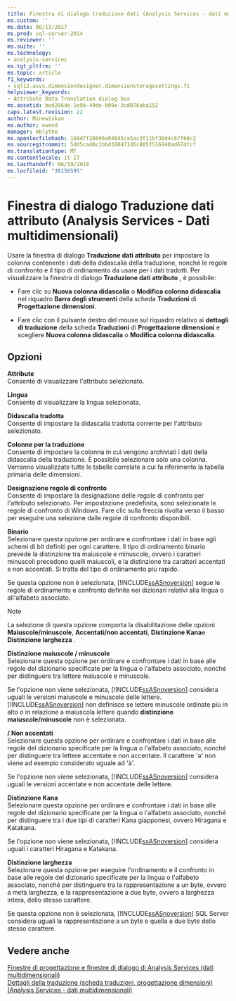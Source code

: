 ```yaml
---
title: Finestra di dialogo traduzione dati (Analysis Services - dati multidimensionali) dell'attributo | Documenti Microsoft
ms.custom: ''
ms.date: 06/13/2017
ms.prod: sql-server-2014
ms.reviewer: ''
ms.suite: ''
ms.technology:
- analysis-services
ms.tgt_pltfrm: ''
ms.topic: article
f1_keywords:
- sql12.asvs.dimensiondesigner.dimensionstoragesettings.f1
helpviewer_keywords:
- Attribute Data Translation dialog box
ms.assetid: bed286de-1e9b-49de-b09e-3cd076aba152
caps.latest.revision: 22
author: Minewiskan
ms.author: owend
manager: mblythe
ms.openlocfilehash: 1b8d7f28696e04045ca5ac3f11bf38d4c67f60c2
ms.sourcegitcommit: 5dd5cad0c1bbd308471d6c885f516948ad67dfcf
ms.translationtype: MT
ms.contentlocale: it-IT
ms.lasthandoff: 06/19/2018
ms.locfileid: "36156595"
---
```

# <a name="attribute-data-translation-dialog-box-analysis-services---multidimensional-data"></a>Finestra di dialogo Traduzione dati attributo (Analysis Services - Dati multidimensionali)
  Usare la finestra di dialogo **Traduzione dati attributo** per impostare la colonna contenente i dati della didascalia della traduzione, nonché le regole di confronto e il tipo di ordinamento da usare per i dati tradotti. Per visualizzare la finestra di dialogo **Traduzione dati attributo** , è possibile:  
  
-   Fare clic su **Nuova colonna didascalia** o **Modifica colonna didascalia** nel riquadro **Barra degli strumenti** della scheda **Traduzioni** di **Progettazione dimensioni**.  
  
-   Fare clic con il pulsante destro del mouse sul riquadro relativo ai **dettagli di traduzione** della scheda **Traduzioni** di **Progettazione dimensioni** e scegliere **Nuova colonna didascalia** o **Modifica colonna didascalia**.  
  
## <a name="options"></a>Opzioni  
 **Attribute**  
 Consente di visualizzare l'attributo selezionato.  
  
 **Lingua**  
 Consente di visualizzare la lingua selezionata.  
  
 **Didascalia tradotta**  
 Consente di impostare la didascalia tradotta corrente per l'attributo selezionato.  
  
 **Colonne per la traduzione**  
 Consente di impostare la colonna in cui vengono archiviati i dati della didascalia della traduzione. È possibile selezionare solo una colonna. Verranno visualizzate tutte le tabelle correlate a cui fa riferimento la tabella primaria delle dimensioni.  
  
 **Designazione regole di confronto**  
 Consente di impostare la designazione delle regole di confronto per l'attributo selezionato. Per impostazione predefinita, sono selezionate le regole di confronto di Windows. Fare clic sulla freccia rivolta verso il basso per eseguire una selezione dalle regole di confronto disponibili.  
  
 **Binario**  
 Selezionare questa opzione per ordinare e confrontare i dati in base agli schemi di bit definiti per ogni carattere. Il tipo di ordinamento binario prevede la distinzione tra maiuscole e minuscole, ovvero i caratteri minuscoli precedono quelli maiuscoli, e la distinzione tra caratteri accentati e non accentati. Si tratta del tipo di ordinamento più rapido.  
  
 Se questa opzione non è selezionata, [!INCLUDE[ssASnoversion](../includes/ssasnoversion-md.md)] segue le regole di ordinamento e confronto definite nei dizionari relativi alla lingua o all'alfabeto associato.  
  
> [!NOTE]  
>  La selezione di questa opzione comporta la disabilitazione delle opzioni **Maiuscole/minuscole**, **Accentati/non accentati**, **Distinzione Kana**e **Distinzione larghezza** .  
  
 **Distinzione maiuscole / minuscole**  
 Selezionare questa opzione per ordinare e confrontare i dati in base alle regole del dizionario specificate per la lingua o l'alfabeto associato, nonché per distinguere tra lettere maiuscole e minuscole.  
  
 Se l'opzione non viene selezionata, [!INCLUDE[ssASnoversion](../includes/ssasnoversion-md.md)] considera uguali le versioni maiuscole e minuscole delle lettere. [!INCLUDE[ssASnoversion](../includes/ssasnoversion-md.md)] non definisce se lettere minuscole ordinate più in alto o in relazione a maiuscola lettere quando **distinzione maiuscole/minuscole** non è selezionata.  
  
 **/ Non accentati**  
 Selezionare questa opzione per ordinare e confrontare i dati in base alle regole del dizionario specificate per la lingua o l'alfabeto associato, nonché per distinguere tra lettere accentate e non accentate. Il carattere 'a' non viene ad esempio considerato uguale ad 'à'.  
  
 Se l'opzione non viene selezionata, [!INCLUDE[ssASnoversion](../includes/ssasnoversion-md.md)] considera uguali le versioni accentate e non accentate delle lettere.  
  
 **Distinzione Kana**  
 Selezionare questa opzione per ordinare e confrontare i dati in base alle regole del dizionario specificate per la lingua o l'alfabeto associato, nonché per distinguere tra i due tipi di caratteri Kana giapponesi, ovvero Hiragana e Katakana.  
  
 Se l'opzione non viene selezionata, [!INCLUDE[ssASnoversion](../includes/ssasnoversion-md.md)] considera uguali i caratteri Hiragana e Katakana.  
  
 **Distinzione larghezza**  
 Selezionare questa opzione per eseguire l'ordinamento e il confronto in base alle regole del dizionario specificate per la lingua o l'alfabeto associato, nonché per distinguere tra la rappresentazione a un byte, ovvero a metà larghezza, e la rappresentazione a due byte, ovvero a larghezza intera, dello stesso carattere.  
  
 Se questa opzione non è selezionata, [!INCLUDE[ssASnoversion](../includes/ssasnoversion-md.md)] SQL Server considera uguali la rappresentazione a un byte e quella a due byte dello stesso carattere.  
  
## <a name="see-also"></a>Vedere anche  
 [Finestre di progettazione e finestre di dialogo di Analysis Services &#40;dati multidimensionali&#41;](analysis-services-designers-and-dialog-boxes-multidimensional-data.md)   
 [Dettagli della traduzione &#40;scheda traduzioni, progettazione dimensioni&#41; &#40;Analysis Services - dati multidimensionali&#41;](translation-details-dimension-designer-analysis-services-multidimensional-data.md)  
  
  